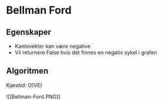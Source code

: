 # Bellman Ford

## Egenskaper
-	Kantevekter kan være negative
-	Vil returnere False hvis det finnes en negativ sykel i grafen

## Algoritmen
Kjøretid: O(VE)

![[Bellman-Ford.PNG]]
